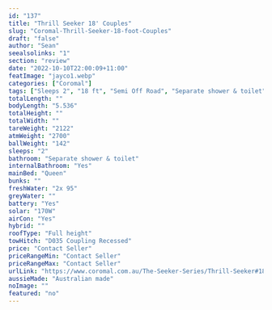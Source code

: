 ```yaml
---
id: "137"
title: "Thrill Seeker 18' Couples"
slug: "Coromal-Thrill-Seeker-18-foot-Couples"
draft: "false"
author: "Sean"
seealsolinks: "1"
section: "review"
date: "2022-10-10T22:00:09+11:00"
featImage: "jayco1.webp"
categories: ["Coromal"]
tags: ["Sleeps 2", "18 ft", "Semi Off Road", "Separate shower & toilet", "Full height", "Price Unknown"]
totalLength: ""
bodyLength: "5.536"
totalHeight: ""
totalWidth: ""
tareWeight: "2122"
atmWeight: "2700"
ballWeight: "142"
sleeps: "2"
bathroom: "Separate shower & toilet"
internalBathroom: "Yes"
mainBed: "Queen"
bunks: ""
freshWater: "2x 95"
greyWater: ""
battery: "Yes"
solar: "170W"
airCon: "Yes"
hybrid: ""
roofType: "Full height"
towHitch: "D035 Coupling Recessed"
price: "Contact Seller"
priceRangeMin: "Contact Seller"
priceRangeMax: "Contact Seller"
urlLink: "https://www.coromal.com.au/The-Seeker-Series/Thrill-Seeker#18-couples-173"
aussieMade: "Australian made"
noImage: ""
featured: "no"
---
```

